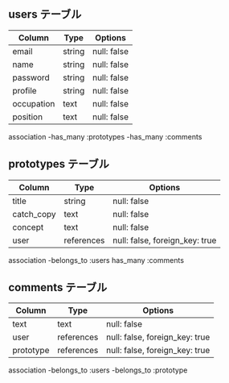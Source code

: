 
## users テーブル

| Column | Type   | Options     |
| ------ | ------ | ----------- |
| email  | string | null: false |
| name   | string | null: false |
|password| string | null: false |
|profile | string | null: false |
|occupation| text | null: false |
|position| text   | null: false |

association
-has_many :prototypes
-has_many :comments


## prototypes テーブル

| Column | Type       | Options                        |
| ------ | ---------- | ------------------------------ |
| title   | string    | null: false |
| catch_copy| text    | null: false |
| concept  | text     | null: false |
| user   | references | null: false, foreign_key: true |

association
-belongs_to :users
has_many :comments


## comments テーブル

| Column  | Type       | Options                        |
| ------- | ---------- | ------------------------------ |
| text    | text       | null: false                               |
| user    | references | null: false, foreign_key: true |
| prototype| references | null: false, foreign_key: true |

association
-belongs_to :users
-belongs_to :prototype
